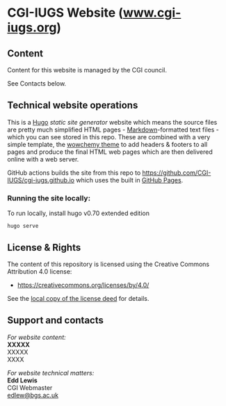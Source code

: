 # CGI-IUGS Website (www.cgi-iugs.org)

## Content
Content for this website is managed by the CGI council.

See Contacts below.

## Technical website operations
This is a [Hugo](https://gohugo.io/) *static site generator* website which means the source files are pretty much simplified HTML pages - [Markdown](https://github.com/adam-p/markdown-here/wiki/Markdown-Cheatsheet)-formatted text files - which you can see stored in this repo. These are combined with a very simple template, the [wowchemy theme](https://wowchemy.com/) to add headers & footers to all pages and produce the final HTML web pages which are then delivered online with a web server. 

GitHub actions builds the site from this repo to https://github.com/CGI-IUGS/cgi-iugs.github.io which uses the built in [GitHub Pages](https://pages.github.com/).

### Running the site locally:

To run locally, install hugo v0.70 extended edition

`hugo serve`

## License & Rights
The content of this repository is licensed using the Creative Commons Attribution 4.0 license:

* <https://creativecommons.org/licenses/by/4.0/>

See the [local copy of the license deed](LICENSE) for details.

## Support and contacts
*For website content:*  
**XXXXX**  
XXXXX  
XXXX  
<XXXX>  


*For website technical matters:*  
**Edd Lewis**  
CGI Webmaster  
<edlew@bgs.ac.uk>  
